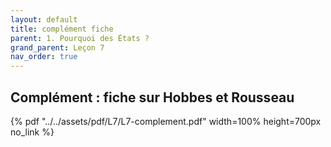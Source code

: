 ```yaml
---
layout: default
title: complément fiche
parent: 1. Pourquoi des États ?
grand_parent: Leçon 7
nav_order: true
---
```


## Complément : fiche sur Hobbes et Rousseau


{% pdf "../../assets/pdf/L7/L7-complement.pdf" width=100% height=700px no_link %}


